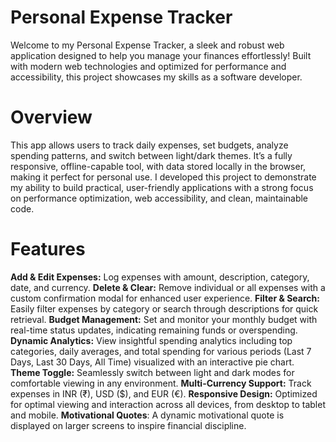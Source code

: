 # Personal Expense Tracker
Welcome to my Personal Expense Tracker, a sleek and robust web application designed to help you manage your finances effortlessly! Built with modern web technologies and optimized for performance and accessibility, this project showcases my skills as a software developer.
# Overview
This app allows users to track daily expenses, set budgets, analyze spending patterns, and switch between light/dark themes. It’s a fully responsive, offline-capable tool, with data stored locally in the browser, making it perfect for personal use. I developed this project to demonstrate my ability to build practical, user-friendly applications with a strong focus on performance optimization, web accessibility, and clean, maintainable code.
# Features
**Add & Edit Expenses:** Log expenses with amount, description, category, date, and currency.
**Delete & Clear:** Remove individual or all expenses with a custom confirmation modal for enhanced user experience.
**Filter & Search:** Easily filter expenses by category or search through descriptions for quick retrieval.
**Budget Management:** Set and monitor your monthly budget with real-time status updates, indicating remaining funds or overspending.
**Dynamic Analytics:** View insightful spending analytics including top categories, daily averages, and total spending for various periods (Last 7 Days, Last 30 Days, All Time) visualized with an interactive pie chart.
**Theme Toggle:** Seamlessly switch between light and dark modes for comfortable viewing in any environment.
**Multi-Currency Support:** Track expenses in INR (₹), USD ($), and EUR (€).
**Responsive Design:** Optimized for optimal viewing and interaction across all devices, from desktop to tablet and mobile.
**Motivational Quotes**: A dynamic motivational quote is displayed on larger screens to inspire financial discipline.
